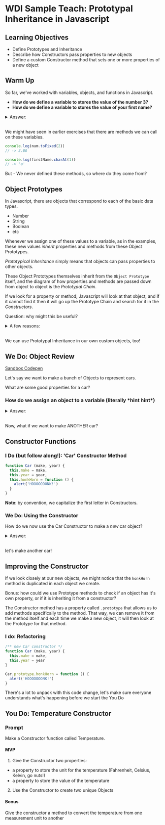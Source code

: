 # WDI Sample Teach: Prototypal Inheritance in Javascript

## Learning Objectives

- Define Prototypes and Inheritance
- Describe how Constructors pass properties to new objects
- Define a custom Constructor method that sets one or more properties of a new object

## Warm Up

So far, we've worked with variables, objects, and functions in Javascript.

- **How do we define a variable to stores the value of the number 3?**
- **How do we define a variable to stores the value of your first name?**

<details>
<summary>Answer:<br/><br/></summary>

```js
var num = 3
var firstName = 'Hammad'
```

</details>

We might have seen in earlier exercises that there are methods we can call on these variables.

```js
console.log(num.toFixed(2))
// -> 3.00

console.log(firstName.charAt(1))
// -> 'a'
```

But - We never defined these methods, so where do they come from?

## Object Prototypes

In Javascript, there are objects that correspond to each of the basic data types.

- Number
- String
- Boolean
- etc

Whenever we assign one of these values to a variable, as in the examples, these new values _inherit_ properties and methods from these Object Prototypes.

_Prototypical Inheritance_ simply means that objects can pass properties to other objects.

These Object Prototypes themselves inherit from the `Object Prototype` itself, and the diagram of how properties and methods are passed down from object to object is the _Prototypal Chain_.

If we look for a property or method, Javascript will look at that object, and if it cannot find it then it will go up the Prototype Chain and search for it in the _Constructors_.

Question: why might this be useful?

<details>
<summary>A few reasons:<br/><br/></summary>

- Reuse properties and methods (DRY)
- Flexible: objects can add their own properties
- Organization

</details>

We can use Prototypal Inheritance in our own custom objects, too!

## We Do: Object Review

[Sandbox Codepen](https://codepen.io/tomatohammado/pen/KJVpXy?editors=0010)

Let's say we want to make a bunch of Objects to represent cars.

What are some good properties for a car?

### How do we assign an object to a variable (literally \*hint hint\*)

<details>
  <summary>Answer:<br/><br/></summary>

  ```js
  var carA = {
    make: 'Camry',
    year: 2010
  }
  ```

</details>

Now, what if we want to make ANOTHER car?

## Constructor Functions

### I Do (but follow along!): 'Car' Constructor Method

```js
function Car (make, year) {
  this.make = make,
  this.year = year,
  this.honkHorn = function () {
    alert('HOOOOOOONK!')
  }
}
```

**Note**: by convention, we capitalize the first letter in Constructors.

### We Do: Using the Constructor

How do we now use the Car Constructor to make a _new_ car object?

<details>
<summary>Answer:<br/><br/></summary>

```js
var camry = new Car('camry', 2010)
```

</details>

let's make another car!

## Improving the Constructor

If we look closely at our new objects, we might notice that the `honkHorn` method is duplicated in each object we create.

Bonus: how could we use Prototype methods to check if an object has it's own property, or if it is inheriting it from a constructor?

The Constructor method has a property called `.prototype` that allows us to add methods specifically to the method. That way, we can remove it from the method itself and each time we make a new object, it will then look at the Prototype for that method.

### I do: Refactoring

```js
/** new Car constructor */
function Car (make, year) {
  this.make = make,
  this.year = year
}

Car.prototype.honkHorn = function () {
  alert('HOOOOOOONK!')
}
```

There's a lot to unpack with this code change, let's make sure everyone understands what's happening before we start the You Do

## You Do: Temperature Constructor

### Prompt

Make a Constructor function called Temperature.

#### MVP

1. Give the Constructor two properties:

- a property to store the unit for the temperature (Fahrenheit, Celsius, Kelvin, go nuts!)
- a property to store the value of the temperature

2. Use the Constructor to create two unique Objects

#### Bonus

Give the constructor a method to convert the temperature from one measurement unit to another